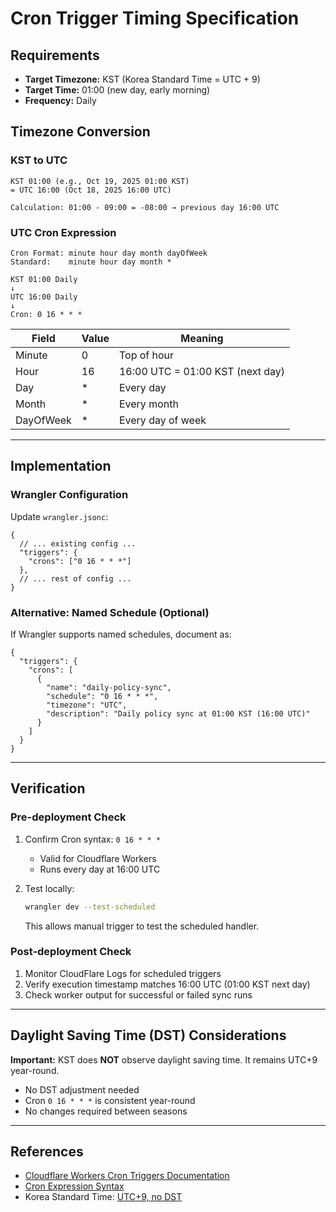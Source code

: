 # Cron Trigger Timing Specification

## Requirements
- **Target Timezone:** KST (Korea Standard Time = UTC + 9)
- **Target Time:** 01:00 (new day, early morning)
- **Frequency:** Daily

## Timezone Conversion

### KST to UTC
```
KST 01:00 (e.g., Oct 19, 2025 01:00 KST)
= UTC 16:00 (Oct 18, 2025 16:00 UTC)

Calculation: 01:00 - 09:00 = -08:00 → previous day 16:00 UTC
```

### UTC Cron Expression
```
Cron Format: minute hour day month dayOfWeek
Standard:    minute hour day month *

KST 01:00 Daily
↓
UTC 16:00 Daily
↓
Cron: 0 16 * * *
```

| Field | Value | Meaning |
|-------|-------|---------|
| Minute | 0 | Top of hour |
| Hour | 16 | 16:00 UTC = 01:00 KST (next day) |
| Day | * | Every day |
| Month | * | Every month |
| DayOfWeek | * | Every day of week |

---

## Implementation

### Wrangler Configuration
Update `wrangler.jsonc`:

```jsonc
{
  // ... existing config ...
  "triggers": {
    "crons": ["0 16 * * *"]
  },
  // ... rest of config ...
}
```

### Alternative: Named Schedule (Optional)
If Wrangler supports named schedules, document as:

```jsonc
{
  "triggers": {
    "crons": [
      {
        "name": "daily-policy-sync",
        "schedule": "0 16 * * *",
        "timezone": "UTC",
        "description": "Daily policy sync at 01:00 KST (16:00 UTC)"
      }
    ]
  }
}
```

---

## Verification

### Pre-deployment Check
1. Confirm Cron syntax: `0 16 * * *`
   - Valid for Cloudflare Workers
   - Runs every day at 16:00 UTC

2. Test locally:
   ```bash
   wrangler dev --test-scheduled
   ```
   This allows manual trigger to test the scheduled handler.

### Post-deployment Check
1. Monitor CloudFlare Logs for scheduled triggers
2. Verify execution timestamp matches 16:00 UTC (01:00 KST next day)
3. Check worker output for successful or failed sync runs

---

## Daylight Saving Time (DST) Considerations

**Important:** KST does **NOT** observe daylight saving time. It remains UTC+9 year-round.

- No DST adjustment needed
- Cron `0 16 * * *` is consistent year-round
- No changes required between seasons

---

## References

- [Cloudflare Workers Cron Triggers Documentation](https://developers.cloudflare.com/workers/platform/triggers/crons/)
- [Cron Expression Syntax](https://crontab.guru/)
- Korea Standard Time: [UTC+9, no DST](https://en.wikipedia.org/wiki/Korea_Standard_Time)
